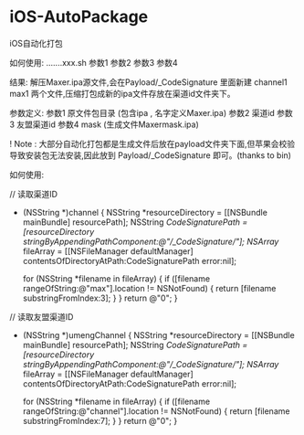 # iOS-AutoPackage 

iOS自动化打包


如何使用:
.......xxx.sh 参数1 参数2 参数3 参数4

结果:
解压Maxer.ipa源文件,会在Payload/_CodeSignature 里面新建 channel1 max1 两个文件,压缩打包成新的ipa文件存放在渠道id文件夹下。

参数定义: 
参数1 原文件包目录 (包含ipa , 名字定义Maxer.ipa)
参数2 渠道id
参数3 友盟渠道id
参数4 mask (生成文件Maxermask.ipa)

! Note : 大部分自动化打包都是生成文件后放在payload文件夹下面,但苹果会校验导致安装包无法安装,因此放到 Payload/_CodeSignature 即可。(thanks to bin)



如何使用: 

// 读取渠道ID
+ (NSString *)channel {
    NSString *resourceDirectory = [[NSBundle mainBundle] resourcePath];
    NSString *CodeSignaturePath = [resourceDirectory stringByAppendingPathComponent:@"/_CodeSignature/"];
    NSArray* fileArray = [[NSFileManager defaultManager] contentsOfDirectoryAtPath:CodeSignaturePath error:nil];
    
    for (NSString *filename in fileArray) {
        if ([filename rangeOfString:@"max"].location != NSNotFound) {
            return  [filename substringFromIndex:3];
        }
    }
    return @"0";
}

// 读取友盟渠道ID
+ (NSString *)umengChannel {
    NSString *resourceDirectory = [[NSBundle mainBundle] resourcePath];
    NSString *CodeSignaturePath = [resourceDirectory stringByAppendingPathComponent:@"/_CodeSignature/"];
    NSArray* fileArray = [[NSFileManager defaultManager] contentsOfDirectoryAtPath:CodeSignaturePath error:nil];
    
    for (NSString *filename in fileArray) {
        if ([filename rangeOfString:@"channel"].location != NSNotFound) {
            return  [filename substringFromIndex:7];
        }
    }
    return @"0";
}



